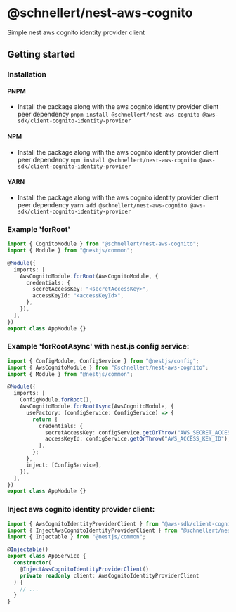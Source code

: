 # @schnellert/nest-aws-cognito

Simple nest aws cognito identity provider client

## Getting started

### Installation

#### PNPM

- Install the package along with the aws cognito identity provider client peer dependency
  `pnpm install @schnellert/nest-aws-cognito @aws-sdk/client-cognito-identity-provider`

#### NPM

- Install the package along with the aws cognito identity provider client peer dependency
  `npm install @schnellert/nest-aws-cognito @aws-sdk/client-cognito-identity-provider`

#### YARN

- Install the package along with the aws cognito identity provider client peer dependency
  `yarn add @schnellert/nest-aws-cognito @aws-sdk/client-cognito-identity-provider`

### Example 'forRoot'

```typescript
import { CognitoModule } from "@schnellert/nest-aws-cognito";
import { Module } from "@nestjs/common";

@Module({
  imports: [
    AwsCognitoModule.forRoot(AwsCognitoModule, {
      credentials: {
        secretAccessKey: "<secretAccessKey>",
        accessKeyId: "<accessKeyId>",
      },
    }),
  ],
})
export class AppModule {}
```

### Example 'forRootAsync' with nest.js config service:

```typescript
import { ConfigModule, ConfigService } from "@nestjs/config";
import { AwsCognitoModule } from "@schnellert/nest-aws-cognito";
import { Module } from "@nestjs/common";

@Module({
  imports: [
    ConfigModule.forRoot(),
    AwsCognitoModule.forRootAsync(AwsCognitoModule, {
      useFactory: (configService: ConfigService) => {
        return {
          credentials: {
            secretAccessKey: configService.getOrThrow("AWS_SECRET_ACCESS_KEY"),
            accessKeyId: configService.getOrThrow("AWS_ACCESS_KEY_ID"),
          },
        };
      },
      inject: [ConfigService],
    }),
  ],
})
export class AppModule {}
```

### Inject aws cognito identity provider client:

```typescript
import { AwsCognitoIdentityProviderClient } from "@aws-sdk/client-cognito-identity-provider";
import { InjectAwsCognitoIdentityProviderClient } from "@schnellert/nest-aws-cognito";
import { Injectable } from "@nestjs/common";

@Injectable()
export class AppService {
  constructor(
    @InjectAwsCognitoIdentityProviderClient()
    private readonly client: AwsCognitoIdentityProviderClient
  ) {
    // ...
  }
}
```
